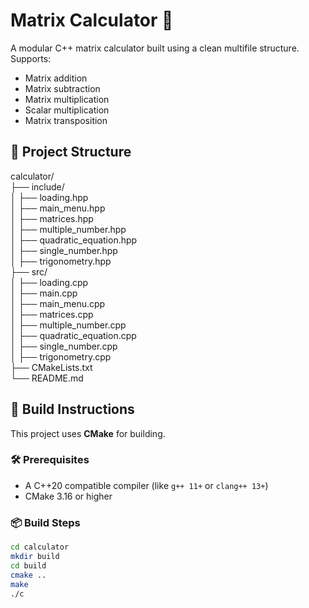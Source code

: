 # Matrix Calculator 🧮

A modular C++ matrix calculator built using a clean multifile structure. Supports:

- Matrix addition
- Matrix subtraction
- Matrix multiplication
- Scalar multiplication
- Matrix transposition

## 📁 Project Structure

calculator/\
├── include/\
│ ├── loading.hpp\
│ ├── main_menu.hpp\
│ ├── matrices.hpp\
│ ├── multiple_number.hpp\
│ ├── quadratic_equation.hpp\
│ ├── single_number.hpp\
│ ├── trigonometry.hpp\
├── src/\
│ ├── loading.cpp\
│ ├── main.cpp\
│ ├── main_menu.cpp\
│ ├── matrices.cpp\
│ ├── multiple_number.cpp\
│ ├── quadratic_equation.cpp\
│ ├── single_number.cpp\
│ ├── trigonometry.cpp\
├── CMakeLists.txt\
└── README.md

## 🔧 Build Instructions

This project uses **CMake** for building.

### 🛠️ Prerequisites

- A C++20 compatible compiler (like `g++ 11+` or `clang++ 13+`)
- CMake 3.16 or higher

### 📦 Build Steps

```bash
cd calculator
mkdir build
cd build
cmake ..
make
./c
```
